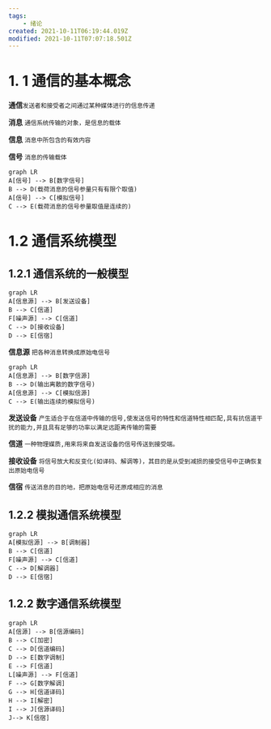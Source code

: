 ```yaml
---
tags:
    - 绪论
created: 2021-10-11T06:19:44.019Z
modified: 2021-10-11T07:07:18.501Z
---
```

# 1. 1 通信的基本概念


**通信**`发送者和接受者之间通过某种媒体进行的信息传递`


**消息** `通信系统传输的对象，是信息的载体`


**信息**  `消息中所包含的有效内容`


**信号** `消息的传输载体`


```mermaid
graph LR
A[信号] --> B[数字信号]
B --> D(载荷消息的信号参量只有有限个取值)
A[信号] --> C[模拟信号]
C --> E(载荷消息的信号参量取值是连续的)
```


# 1.2 通信系统模型
## 1.2.1 通信系统的一般模型

```mermaid
graph LR
A[信息源] --> B[发送设备]
B --> C[信道]
F[噪声源] --> C[信道]
C --> D[接收设备]
D --> E[信宿]

```



**信息源** `把各种消息转换成原始电信号`



```mermaid
graph LR
A[信息源] --> B[数字信源]
B --> D(输出离散的数字信号)
A[信息源] --> C[模拟信源]
C --> E(输出连续的模拟信号)
```

**发送设备** `产生适合于在信道中传输的信号,使发送信号的特性和信道特性相匹配,具有抗信道干扰的能力,并且具有足够的功率以满足远距离传输的需要`


**信道** `一种物理媒质,用来将来自发送设备的信号传送到接受端。`


**接收设备** `将信号放大和反变化(如译码、解调等)，其目的是从受到减损的接受信号中正确恢复出原始电信号`


**信宿** `传送消息的目的地，把原始电信号还原成相应的消息`

## 1.2.2 模拟通信系统模型

```mermaid
graph LR
A[模拟信源] --> B[调制器]
B --> C[信道]
F[噪声源] --> C[信道]
C --> D[解调器]
D --> E[信宿]

```

## 1.2.2 数字通信系统模型
```mermaid
graph LR
A[信源] --> B[信源编码]
B --> C[加密]
C --> D[信道编码]
D --> E[数字调制]
E --> F[信道]
L[噪声源] --> F[信道]
F --> G[数字解调]
G --> H[信道译码]
H --> I[解密]
I --> J[信源译码]
J--> K[信宿]
```

